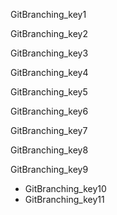 GitBranching_key1


GitBranching_key2


GitBranching_key3


GitBranching_key4


GitBranching_key5


GitBranching_key6


GitBranching_key7


GitBranching_key8


GitBranching_key9


- GitBranching_key10
- GitBranching_key11
